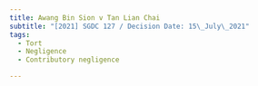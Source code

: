 ```yaml
---
title: Awang Bin Sion v Tan Lian Chai
subtitle: "[2021] SGDC 127 / Decision Date: 15\_July\_2021"
tags:
  - Tort
  - Negligence
  - Contributory negligence

---
```

